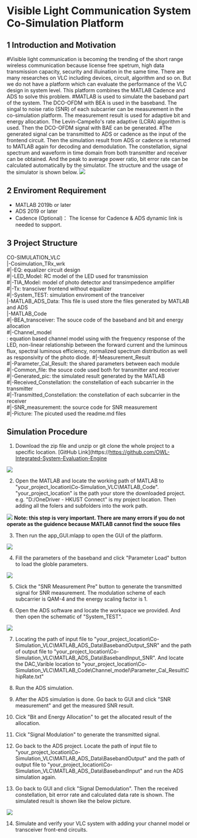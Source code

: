 # Visible Light Communication System Co-Simulation Platform
## 1 Introduction and Motivation
#Visible light communication is becoming the trending of the short range wireless communication because license free spetrum, high data transmission capacity, security and illuination in the same time. There are many researches on VLC including devices, circuit, algorithm and so on. But we do not have a platform which can evaluate the performance of the VLC design in system level. This platform combines the MATLAB Cadence and ADS to solve this problem. 
#MATLAB is used to simulate the baseband part of the system. The DCO-OFDM with BEA is used in the baseband. The singal to noise ratio (SNR) of each subcarrier can be measurement in the co-simulation platform. The measurement result is used for adaptive bit and energy allocation. The Levin-Campello's rate adaptive (LCRA) algorithm is used. Then the DCO-OFDM signal with BAE can be generated. 
#The generated signal can be transmitted to ADS or cadence as the input of the frontend circuit. Then the simulation result from ADS or cadence is returned to MATLAB again for decoding and demodulation. The constellation, signal spectrum and waveform in time domain from both transmitter and receiver can be obtained. And the peak to average power ratio, bit error rate can be calculated automatically by the simulator. The structure and the usage of the simulator is shown below.
<img src="Picture/Simulator_Structure.png" width="%80">

## 2 Enviroment Requirement
* MATLAB 2019b or later
* ADS 2019 or later
* Cadence (Optional)： The license for Cadence & ADS dynamic link is needed to support.

## 3 Project Structure

CO-SIMULATION_VLC<br>
|-Cosimulation_TRx_wrk<br>
#|-EQ: equalizer circuit design<br>
#|-LED_Model: RC model of the LED used for transmission<br>
#|-TIA_Model: model of photo detector and transimpedence amplifier<br>
#|-Tx: transciver frontend without equalizer<br>
#|-System_TEST: simulation enviroment of the tranceiver<br>
|-MATLAB_ADS_Data: This file is used store the files generated by MATLAB and ADS<br>
|-MATLAB_Code<br>
#|-BEA_transceiver: The souce code of the baseband and bit and energy allocation<br>
#|-Channel_model<br>:  equation based channel model using with the frequency response of the LED, non-linear relationship between the forward current and the luminous flux, spectral luminous efficiency, normalized spectrum distribution as well as responsivity of the photo diode.
#|-Measurement_Result<br>
#|-Parameter_Cal_Result: the shared parameters between each module<br>
#|-Common_file: the souce code used both for transmitter and receiver<br>
#|-Generated_pic: the simulated result generated by the MATLAB<br>
#|-Received_Constellation: the constellation of each subcarrier in the transmitter<br>
#|-Transmitted_Constellation: the constellation of each subcarrier in the receiver<br>
#|-SNR_measurement: the source code for SNR measurement<br>
#|-Picture: The picuted used the readme.md files<br>

## Simulation Procedure

1. Download the zip file and unzip or git clone the whole project to a specific location. 
[GitHub Link](https://https://github.com/OWL-Integrated-System-Evaluation-Engine
<img src="Picture/Download.JPG" width="%80">

2. Open the MATLAB and locate the working path of MATLAB to "your_project_location\Co-Simulation_VLC\MATLAB_Code". "your_project_location" is the path your store the downloaded project. e.g. "D:/OneDriver - HKUST Connect" is my project location.
Then adding all the folers and subfolders into the work path.
<img src="Picture/Workpath_Setup.jpg" width="%80">
 <strong>Note: this step is very important. There are many errors if you do not operate as the guidence because MATLAB cannot find the souce files</strong>

3. Then run the app_GUI.mlapp to open the GUI of the platform. 
<img src="Picture/Empty_GUI.JPG" width="%80">

4. Fill the parameters of the baseband and click "Parameter Load" button to load the globle parameters.
<img src="Picture/Filling_Parameters.JPG" width="%80">

5. Click the "SNR Measurement Pre" button to generate the transmitted signal for SNR measurement. The modulation scheme of each subcarrier is QAM-4 and the energy scaling factor is 1.

6. Open the ADS software and locate the workspace we provided. And then open the schematic of "System_TEST". 
<img src="Picture/ADS_PRJ.jpg" width="%80">

7. Locating the path of input file to "your_project_location\Co-Simulation_VLC\MATLAB_ADS_Data\BasebandOutput_SNR"  and the path of  output file to "your_project_location\Co-Simulation_VLC\MATLAB_ADS_Data\BasebandInput_SNR". And locate the DAC_Varible location to "your_project_location\Co-Simulation_VLC\MATLAB_Code\Channel_model\Parameter_Cal_Result\ChipRate.txt"

8. Run the ADS simulation. 

9. After the ADS simulation is done. Go back to GUI and click "SNR measurement" and get the measured SNR result.

10.  Cick "Bit and Energy Allocation" to get the allocated result of the allocation.

11.  Cick "Signal Modulation" to generate the transmitted signal.

12.  Go back to the ADS project. Locate the path of input file to "your_project_location\Co-Simulation_VLC\MATLAB_ADS_Data\BasebandOutput"  and the path of  output file to "your_project_location\Co-Simulation_VLC\MATLAB_ADS_Data\BasebandInput" and run the ADS simulation again.

13.  Go back to GUI and click "Signal Demodulation". Then the received constellation, bit error rate and calculated data rate is shown. The simulated result is shown like the below picture.
<img src="Picture/Simulated_GUI.JPG" width="%80">

14.  Simulate and verify your VLC system with adding your channel model or transceiver front-end circuits.